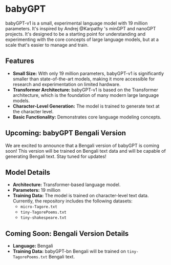 # babyGPT

babyGPT-v1 is a small, experimental language model with 19 million parameters. It's inspired by Andrej @Karpathy 's minGPT and nanoGPT projects.  It's designed to be a starting point for understanding and experimenting with the core concepts of large language models, but at a scale that's easier to manage and train.

## Features

* **Small Size:** With only 19 million parameters, babyGPT-v1 is significantly smaller than state-of-the-art models, making it more accessible for research and experimentation on limited hardware.
* **Transformer Architecture:** babyGPT-v1 is based on the Transformer architecture, which is the foundation of many modern large language models.
* **Character-Level Generation:** The model is trained to generate text at the character level.
* **Basic Functionality:** Demonstrates core language modeling concepts.

## Upcoming: babyGPT Bengali Version

We are excited to announce that a Bengali version of babyGPT is coming soon! This version will be trained on Bengali text data and will be capable of generating Bengali text. Stay tuned for updates!

## Model Details

* **Architecture:** Transformer-based language model.
* **Parameters:** 19 million
* **Training Data:** The model is trained on character-level text data.  Currently, the repository includes the following datasets:
    * `micro-Tagore.txt`
    * `tiny-TagorePoems.txt`
    * `tiny-shakespeare.txt`

## Coming Soon: Bengali Version Details

* **Language:** Bengali
* **Training Data:** babyGPT-bn Bengali will be trained on `tiny-TagorePoems.txt` Bengali text.

